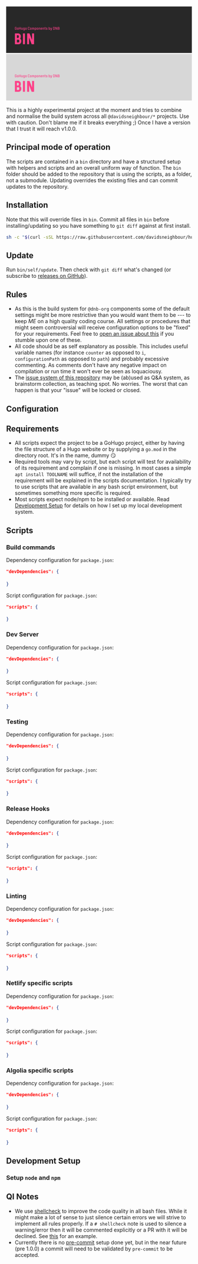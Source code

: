![hugo-bin](.github/github-card-dark.png#gh-dark-mode-only)
![hugo-bin](.github/github-card-light.png#gh-light-mode-only)

This is a highly experimental project at the moment and tries to combine and normalise the build system across all `@davidsneighbour/*` projects. Use with caution. Don't blame me if it breaks everything ;) Once I have a version that I trust it will reach v1.0.0.

## Principal mode of operation

The scripts are contained in a `bin` directory and have a structured setup with helpers and scripts and an overall uniform way of function. The `bin` folder should be added to the repository that is using the scripts, as a folder, not a submodule. Updating overrides the existing files and can commit updates to the repository.

## Installation

Note that this will override files in `bin`. Commit all files in `bin` before installing/updating so you have something to `git diff` against at first install.

```bash
sh -c "$(curl -sSL https://raw.githubusercontent.com/davidsneighbour/hugo-bin/main/install)"
```

## Update

Run `bin/self/update`. Then check with `git diff` what's changed (or subscribe to [releases on GitHub](https://github.com/davidsneighbour/hugo-bin/releases)).

## Rules

- As this is the build system for `@dnb-org` components some of the default settings might be more restrictive than you would want them to be --- to keep _ME_ on a high quality coding course. All settings or procedures that might seem controversial will receive configuration options to be "fixed" for your requirements. Feel free to [open an issue about this](https://github.com/davidsneighbour/hugo-bin/issues) if you stumble upon one of these.
- All code should be as self explanatory as possible. This includes useful variable names (for instance `counter` as opposed to `i`, `configurationPath` as opposed to `path`) and probably excessive commenting. As comments don't have any negative impact on compilation or run time it won't ever be seen as loquaciousy.
- The [issue system of this repository](https://github.com/davidsneighbour/hugo-bin/issues) may be (ab)used as Q&A system, as brainstorm collection, as teaching spot. No worries. The worst that can happen is that your "issue" will be locked or closed.

## Configuration

## Requirements

- All scripts expect the project to be a GoHugo project, either by having the file structure of a Hugo website or by supplying a `go.mod` in the directory root. It's in the name, dummy :smirk:
- Required tools may vary by script, but each script will test for availability of its requirement and complain if one is missing. In most cases a simple `apt install TOOLNAME` will suffice, if not the installation of the requirement will be explained in the scripts documentation. I typically try to use scripts that are available in any bash script environment, but sometimes something more specific is required.
- Most scripts expect node/npm to be installed or available. Read [Development Setup](#development-setup) for details on how I set up my local development system.

## Scripts

### Build commands

Dependency configuration for `package.json`:

```json
"devDependencies": {

}
```

Script configuration for `package.json`:

```json
"scripts": {

}
```

### Dev Server

Dependency configuration for `package.json`:

```json
"devDependencies": {

}
```

Script configuration for `package.json`:

```json
"scripts": {

}
```

### Testing

Dependency configuration for `package.json`:

```json
"devDependencies": {

}
```

Script configuration for `package.json`:

```json
"scripts": {

}
```

### Release Hooks

Dependency configuration for `package.json`:

```json
"devDependencies": {

}
```

Script configuration for `package.json`:

```json
"scripts": {

}
```

### Linting

Dependency configuration for `package.json`:

```json
"devDependencies": {

}
```

Script configuration for `package.json`:

```json
"scripts": {

}
```

### Netlify specific scripts

Dependency configuration for `package.json`:

```json
"devDependencies": {

}
```

Script configuration for `package.json`:

```json
"scripts": {

}
```

### Algolia specific scripts

Dependency configuration for `package.json`:

```json
"devDependencies": {

}
```

Script configuration for `package.json`:

```json
"scripts": {

}
```

## Development Setup

### Setup `node` and `npm`

## QI Notes

- We use [shellcheck](https://github.com/koalaman/shellcheck#readme) to improve the code quality in all bash files. While it might make a lot of sense to just silence certain errors we will strive to implement all rules properly. If a `# shellcheck` note is used to silence a warning/error then it will be commented explicitly or a PR with it will be declined. See [this](https://github.com/davidsneighbour/hugo-bin/blob/d06060af52e24ce0a7210e051b6749e49e769de3/bin/lint/find-todos#L17) for an example.
- Currently there is no [pre-commit](https://pre-commit.com/) setup done yet, but in the near future (pre 1.0.0) a commit will need to be validated by `pre-commit` to be accepted.
